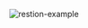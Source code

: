 ![restion-example](https://github.com/Danijel00/restion-js/assets/79769638/6d045758-e450-47a2-b12d-ae7a8782b85d)
